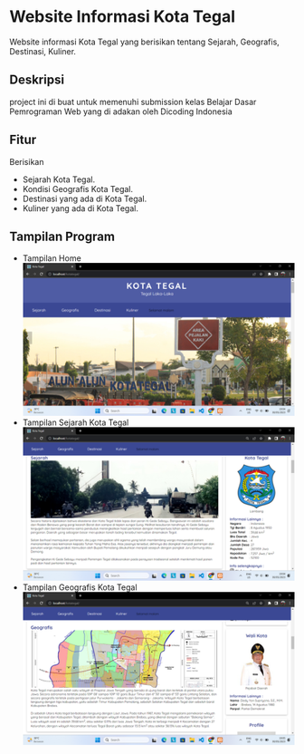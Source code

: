 # Website Informasi Kota Tegal

Website informasi Kota Tegal yang berisikan tentang Sejarah, Geografis, Destinasi, Kuliner.

## Deskripsi

project ini di buat untuk memenuhi submission kelas Belajar Dasar Pemrograman Web yang di adakan oleh Dicoding Indonesia

## Fitur
Berisikan
- Sejarah Kota Tegal.
- Kondisi Geografis Kota Tegal.
- Destinasi yang ada di Kota Tegal.
- Kuliner yang ada di Kota Tegal.

## Tampilan Program
- Tampilan Home
  ![alt text](https://github.com/Wimass/kotategal/blob/master/assets/image/Tampilan%20Home.png)
- Tampilan Sejarah Kota Tegal 
  ![alt text](https://github.com/Wimass/kotategal/blob/master/assets/image/Tampilan%20Sejarah.png)
- Tampilan Geografis Kota Tegal
  ![alt text](https://github.com/Wimass/kotategal/blob/master/assets/image/Tampilan%20Geografis.png)

